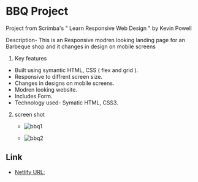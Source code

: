 # BBQ Project

Project from Scrimba's " Learn Responsive Web Design " by Kevin Powell

Description- This is an Responsive modren looking landing page for an Barbeque shop and it changes in design on mobile screens

1. Key features

  - Built using symantic HTML, CSS ( flex and grid ).
  - Responsive to diffrent screen size.
  - Changes in designs on mobile screens.
  - Modren looking website.
  - Includes Form.
  - Technology used- Symatic HTML, CSS3.

2. screen shot

   -  ![bbq1](https://github.com/harshnaikAI/bbq-pro/assets/124079700/908276e2-bd6b-46c4-987d-bd612c1f3aa0)

   - ![bbq2](https://github.com/harshnaikAI/bbq-pro/assets/124079700/a357cc0f-bbc1-47a2-a485-5f08dbba0552)
  
## Link

  - [Netlify URL](https://bbq-shop-harsh.netlify.app/);


